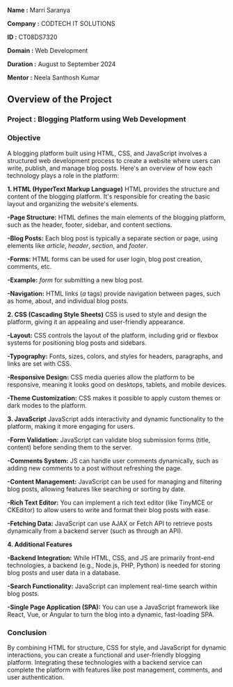 **Name :** Marri Saranya 

**Company :** CODTECH IT SOLUTIONS

**ID :** CT08DS7320

**Domain :** Web Development

**Duration :** August to September 2024

**Mentor :** Neela Santhosh Kumar

## Overview of the Project

### Project : Blogging Platform using Web Development

### Objective

A blogging platform built using HTML, CSS, and JavaScript involves a structured web development process to create a website where users can write, publish, and manage blog posts. Here's an overview of how each technology plays a role in the platform:

**1. HTML (HyperText Markup Language)**
HTML provides the structure and content of the blogging platform. It's responsible for creating the basic layout and organizing the website's elements.

**-Page Structure:** HTML defines the main elements of the blogging platform, such as the header, footer, sidebar, and content sections.

**-Blog Posts:** Each blog post is typically a separate section or page, using elements like *article*, *header*, *section*, and *footer*.

**-Forms:** HTML forms can be used for user login, blog post creation, comments, etc.

**-Example:** *form* for submitting a new blog post.

**-Navigation:** HTML links (*a* tags) provide navigation between pages, such as home, about, and individual blog posts.

**2. CSS (Cascading Style Sheets)**
CSS is used to style and design the platform, giving it an appealing and user-friendly appearance.

**-Layout:** CSS controls the layout of the platform, including grid or flexbox systems for positioning blog posts and sidebars.

**-Typography:** Fonts, sizes, colors, and styles for headers, paragraphs, and links are set with CSS.

**-Responsive Design:** CSS media queries allow the platform to be responsive, meaning it looks good on desktops, tablets, and mobile devices.

**-Theme Customization:** CSS makes it possible to apply custom themes or dark modes to the platform.

**3. JavaScript**
JavaScript adds interactivity and dynamic functionality to the platform, making it more engaging for users.

**-Form Validation:** JavaScript can validate blog submission forms (title, content) before sending them to the server.

**-Comments System:** JS can handle user comments dynamically, such as adding new comments to a post without refreshing the page.

**-Content Management:** JavaScript can be used for managing and filtering blog posts, allowing features like searching or sorting by date.

**-Rich Text Editor:** You can implement a rich text editor (like TinyMCE or CKEditor) to allow users to write and format their blog posts with ease.

**-Fetching Data:** JavaScript can use AJAX or Fetch API to retrieve posts dynamically from a backend server (such as through an API).

**4. Additional Features**

**-Backend Integration:** While HTML, CSS, and JS are primarily front-end technologies, a backend (e.g., Node.js, PHP, Python) is needed for storing blog posts and user data in a database.

**-Search Functionality:** JavaScript can implement real-time search within blog posts.

**-Single Page Application (SPA):** You can use a JavaScript framework like React, Vue, or Angular to turn the blog into a dynamic, fast-loading SPA.

### Conclusion

By combining HTML for structure, CSS for style, and JavaScript for dynamic interactions, you can create a functional and user-friendly blogging platform. Integrating these technologies with a backend service can complete the platform with features like post management, comments, and user authentication.
